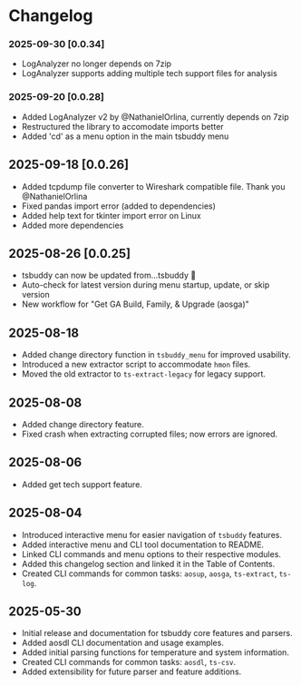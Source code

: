 # Changelog

### 2025-09-30 [0.0.34]
- LogAnalyzer no longer depends on 7zip
- LogAnalyzer supports adding multiple tech support files for analysis

### 2025-09-20 [0.0.28]
- Added LogAnalyzer v2 by @NathanielOrlina, currently depends on 7zip
- Restructured the library to accomodate imports better
- Added 'cd' as a menu option in the main tsbuddy menu

## 2025-09-18 [0.0.26]
- Added tcpdump file converter to Wireshark compatible file. Thank you @NathanielOrlina
- Fixed pandas import error (added to dependencies)
- Added help text for tkinter import error on Linux
- Added more dependencies

## 2025-08-26 [0.0.25]
- tsbuddy can now be updated from...tsbuddy 🔄
- Auto-check for latest version during menu startup, update, or skip version
- New workflow for "Get GA Build, Family, & Upgrade (aosga)"

## 2025-08-18
- Added change directory function in `tsbuddy_menu` for improved usability.
- Introduced a new extractor script to accommodate `hmon` files.
- Moved the old extractor to `ts-extract-legacy` for legacy support.

## 2025-08-08
- Added change directory feature.
- Fixed crash when extracting corrupted files; now errors are ignored.

## 2025-08-06
- Added get tech support feature.

## 2025-08-04
- Introduced interactive menu for easier navigation of `tsbuddy` features.
- Added interactive menu and CLI tool documentation to README.
- Linked CLI commands and menu options to their respective modules.
- Added this changelog section and linked it in the Table of Contents.
- Created CLI commands for common tasks: `aosup`, `aosga`, `ts-extract`, `ts-log`.

## 2025-05-30
- Initial release and documentation for tsbuddy core features and parsers.
- Added aosdl CLI documentation and usage examples.
- Added initial parsing functions for temperature and system information.
- Created CLI commands for common tasks: `aosdl`, `ts-csv`.
- Added extensibility for future parser and feature additions.
